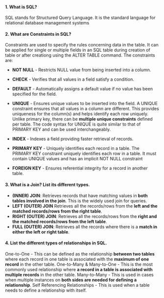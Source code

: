 #### 1. What is SQL?
SQL stands for Structured Query Language. It is the standard language for relational database management systems

#### 2. What are Constraints in SQL?
Constraints are used to specify the rules concerning data in the table. It can be applied for single or multiple fields in an SQL table during creation of table or after creationg using the ALTER TABLE command. The constraints are:

* **NOT NULL** - Restricts NULL value from being inserted into a column.
* **CHECK** - Verifies that all values in a field satisfy a condition.
* **DEFAULT** - Automatically assigns a default value if no value has been specified for the field.
* **UNIQUE** - Ensures unique values to be inserted into the field.
A UNIQUE constraint ensures that all values in a column are different. This provides uniqueness for the column(s) and helps identify each row uniquely. Unlike primary key, there can be **multiple unique constraints** defined per table. The code syntax for UNIQUE is quite similar to that of PRIMARY KEY and can be used interchangeably.

* **INDEX** - Indexes a field providing faster retrieval of records.
* **PRIMARY KEY**  - Uniquely identifies each record in a table.
The PRIMARY KEY constraint uniquely identifies each row in a table. It must contain UNIQUE values and has an implicit NOT NULL constraint

* **FOREIGN KEY**  - Ensures referential integrity for a record in another table.

#### 3. What is a Join? List its different types.
* **(INNER) JOIN**: Retrieves records that have matching values in **both tables involved in the join**. This is the widely used join for queries.
* **LEFT (OUTER) JOIN** Retrieves all the records/rows from the **left and the matched records/rows from the right table**.
* **RIGHT (OUTER) JOIN**: Retrieves all the records/rows from the **right and the matched records/rows from the left table**.
* **FULL (OUTER) JOIN**: Retrieves all the records where there is a **match in either the left or right table**.

#### 4. List the different types of relationships in SQL.
One-to-One - This can be defined as the relationship **between two tables** where each record in one table is associated with the **maximum of one record** in the other table.
One-to-Many & Many-to-One - This is the most commonly used relationship where **a record in a table is associated with multiple records** in the other table.
Many-to-Many - This is used in cases when multiple instances on **both sides are needed for defining a relationship**.
Self Referencing Relationships - This is used when a table needs to define a relationship with itself.











